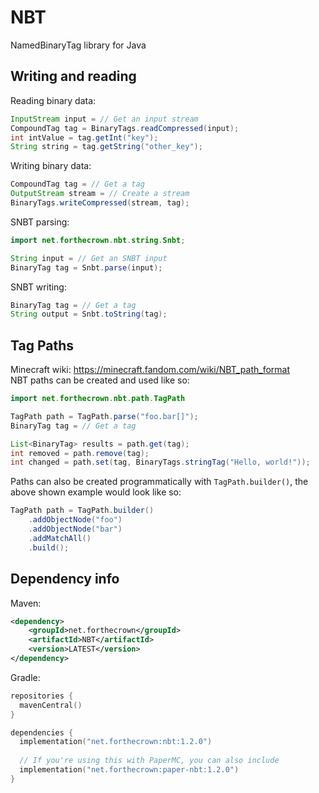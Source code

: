 
# NBT
NamedBinaryTag library for Java
## Writing and reading
Reading binary data:
```java
InputStream input = // Get an input stream
CompoundTag tag = BinaryTags.readCompressed(input);
int intValue = tag.getInt("key");
String string = tag.getString("other_key");
```
Writing binary data:
```java
CompoundTag tag = // Get a tag
OutputStream stream = // Create a stream
BinaryTags.writeCompressed(stream, tag);
```
SNBT parsing:
```java
import net.forthecrown.nbt.string.Snbt;

String input = // Get an SNBT input
BinaryTag tag = Snbt.parse(input);
```
SNBT writing:
```java
BinaryTag tag = // Get a tag
String output = Snbt.toString(tag);
```
## Tag Paths
Minecraft wiki: https://minecraft.fandom.com/wiki/NBT_path_format  
NBT paths can be created and used like so:
```java
import net.forthecrown.nbt.path.TagPath

TagPath path = TagPath.parse("foo.bar[]");
BinaryTag tag = // Get a tag

List<BinaryTag> results = path.get(tag);
int removed = path.remove(tag);
int changed = path.set(tag, BinaryTags.stringTag("Hello, world!"));
```
Paths can also be created programmatically with `TagPath.builder()`, the above shown example would look like so:
```java
TagPath path = TagPath.builder()
	.addObjectNode("foo")
	.addObjectNode("bar")
	.addMatchAll()
	.build();
```
## Dependency info
Maven:
```xml
<dependency>
    <groupId>net.forthecrown</groupId>
    <artifactId>NBT</artifactId>
    <version>LATEST</version>
</dependency>
```
Gradle:
```kotlin
repositories {
  mavenCentral()
}

dependencies {
  implementation("net.forthecrown:nbt:1.2.0")
  
  // If you're using this with PaperMC, you can also include 
  implementation("net.forthecrown:paper-nbt:1.2.0")
}
```